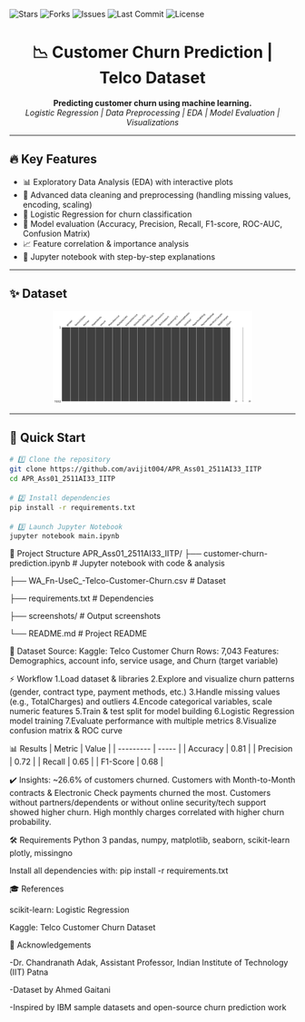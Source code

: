 <!-- PROJECT SHIELD BADGES -->
![Stars](https://img.shields.io/github/stars/avijit004/APR_Ass01_2511AI33_IITP?style=social)
![Forks](https://img.shields.io/github/forks/avijit004/APR_Ass01_2511AI33_IITP?style=social)
![Issues](https://img.shields.io/github/issues/avijit004/APR_Ass01_2511AI33_IITP)
![Last Commit](https://img.shields.io/github/last-commit/avijit004/APR_Ass01_2511AI33_IITP)
![License](https://img.shields.io/github/license/avijit004/APR_Ass01_2511AI33_IITP)

<!-- PROJECT TITLE -->
<h1 align="center">📉 Customer Churn Prediction | Telco Dataset</h1>

<p align="center">
  <b>Predicting customer churn using machine learning.</b><br>
  <i>Logistic Regression | Data Preprocessing | EDA | Model Evaluation | Visualizations</i>
</p>

---

## 🔥 Key Features

- 📊 Exploratory Data Analysis (EDA) with interactive plots  
- 🧹 Advanced data cleaning and preprocessing (handling missing values, encoding, scaling)  
- 🤖 Logistic Regression for churn classification  
- 🎯 Model evaluation (Accuracy, Precision, Recall, F1-score, ROC-AUC, Confusion Matrix)  
- 📈 Feature correlation & importance analysis  
- 📂 Jupyter notebook with step-by-step explanations  

---

## ✨ Dataset

<p align="center">
  <img alt="Dataset Preview" src="Screenshots/matrix.png" width="350">
</p>

---
## 🚀 Quick Start

```bash
# 1️⃣ Clone the repository
git clone https://github.com/avijit004/APR_Ass01_2511AI33_IITP
cd APR_Ass01_2511AI33_IITP

# 2️⃣ Install dependencies
pip install -r requirements.txt

# 3️⃣ Launch Jupyter Notebook
jupyter notebook main.ipynb
```


🧰 Project Structure
APR_Ass01_2511AI33_IITP/
├── customer-churn-prediction.ipynb               # Jupyter notebook with code & analysis

├── WA_Fn-UseC_-Telco-Customer-Churn.csv   # Dataset

├── requirements.txt            # Dependencies

├── screenshots/                # Output screenshots

└── README.md                   # Project README



📇 Dataset
Source: Kaggle: Telco Customer Churn
Rows: 7,043
Features: Demographics, account info, service usage, and Churn (target variable)



⚡ Workflow
1.Load dataset & libraries
2.Explore and visualize churn patterns (gender, contract type, payment methods, etc.)
3.Handle missing values (e.g., TotalCharges) and outliers
4.Encode categorical variables, scale numeric features
5.Train & test split for model building
6.Logistic Regression model training
7.Evaluate performance with multiple metrics
8.Visualize confusion matrix & ROC curve



📊 Results
| Metric    | Value |
| --------- | ----- |
| Accuracy  | 0.81  |
| Precision | 0.72  |
| Recall    | 0.65  |
| F1-Score  | 0.68  |



✔️ Insights:
~26.6% of customers churned.
Customers with Month-to-Month contracts & Electronic Check payments churned the most.
Customers without partners/dependents or without online security/tech support showed higher churn.
High monthly charges correlated with higher churn probability.

🛠️ Requirements
Python 3
pandas, numpy, matplotlib, seaborn, scikit-learn
plotly, missingno

Install all dependencies with:
pip install -r requirements.txt


🎓 References

scikit-learn: Logistic Regression

Kaggle: Telco Customer Churn Dataset

🙏 Acknowledgements

-Dr. Chandranath Adak, Assistant Professor, Indian Institute of Technology (IIT) Patna

-Dataset by Ahmed Gaitani

-Inspired by IBM sample datasets and open-source churn prediction work
